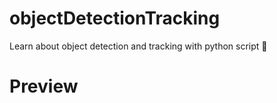 # objectDetectionTracking
Learn about object detection and tracking with python script 👀

# Preview
